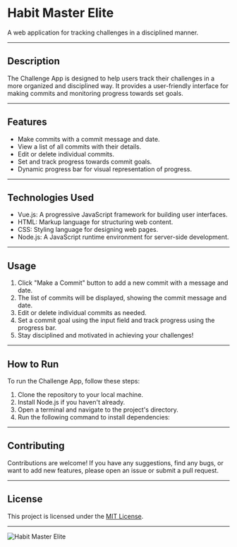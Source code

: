 # Habit Master Elite

A web application for tracking challenges in a disciplined manner.

---

## Description

The Challenge App is designed to help users track their challenges in a more organized and disciplined way. 
It provides a user-friendly interface for making commits and monitoring progress towards set goals.

---

## Features

- Make commits with a commit message and date.
- View a list of all commits with their details.
- Edit or delete individual commits.
- Set and track progress towards commit goals.
- Dynamic progress bar for visual representation of progress.

---

## Technologies Used

- Vue.js: A progressive JavaScript framework for building user interfaces.
- HTML: Markup language for structuring web content.
- CSS: Styling language for designing web pages.
- Node.js: A JavaScript runtime environment for server-side development.

---

## Usage

1. Click "Make a Commit" button to add a new commit with a message and date.
2. The list of commits will be displayed, showing the commit message and date.
3. Edit or delete individual commits as needed.
4. Set a commit goal using the input field and track progress using the progress bar.
5. Stay disciplined and motivated in achieving your challenges!

---

## How to Run

To run the Challenge App, follow these steps:

1. Clone the repository to your local machine.
2. Install Node.js if you haven't already.
3. Open a terminal and navigate to the project's directory.
4. Run the following command to install dependencies:

---

## Contributing

Contributions are welcome! If you have any suggestions, find any bugs, or want to add new features, please open an issue or submit a pull request.

---

## License

This project is licensed under the [MIT License](LICENSE).

---

![Habit Master Elite](https://github.com/arzucaner/habit-master-elite/assets/108270415/eb13dc1a-4b39-498b-a403-bd5c5ee6d12f)















